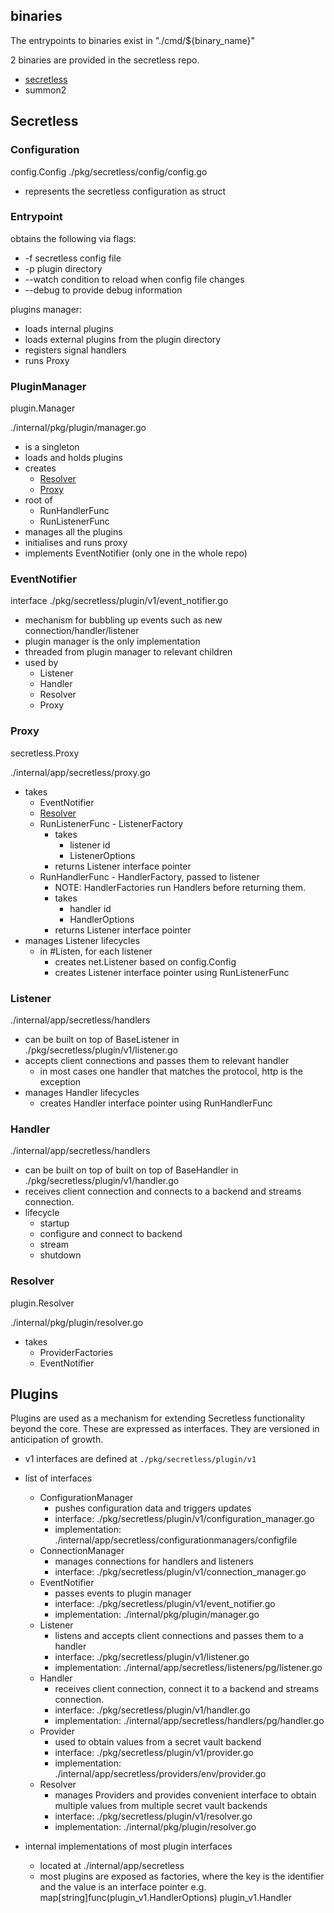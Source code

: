 ## binaries

The entrypoints to binaries exist in "./cmd/${binary_name}"

2 binaries are provided in the secretless repo.
+ [secretless](#secretless)
+ summon2

## Secretless

### Configuration
config.Config
./pkg/secretless/config/config.go

+ represents the secretless configuration as struct

### Entrypoint

obtains the following via flags:

+ -f secretless config file
+ -p plugin directory
+ --watch condition to reload when config file changes
+ --debug to provide debug information

plugins manager:
  + loads internal plugins
  + loads external plugins from the plugin directory
  + registers signal handlers
  + runs Proxy

### PluginManager 
plugin.Manager

./internal/pkg/plugin/manager.go

+ is a singleton
+ loads and holds plugins
+ creates
  + [Resolver](#resolver)
  + [Proxy](#proxy)
+ root of
  + RunHandlerFunc
  + RunListenerFunc
+ manages all the plugins 
+ initialises and runs proxy
+ implements EventNotifier (only one in the whole repo)

### EventNotifier
interface
./pkg/secretless/plugin/v1/event_notifier.go

+ mechanism for bubbling up events such as new connection/handler/listener
+ plugin manager is the only implementation
+ threaded from plugin manager to relevant children
+ used by
  + Listener
  + Handler
  + Resolver
  + Proxy

### Proxy 
secretless.Proxy

./internal/app/secretless/proxy.go

+ takes
  + EventNotifier
  + [Resolver](#resolver)
  + RunListenerFunc - ListenerFactory
    + takes 
      + listener id
      + ListenerOptions
    + returns Listener interface pointer
  + RunHandlerFunc - HandlerFactory, passed to listener
    + NOTE: HandlerFactories run Handlers before returning them.
    + takes 
      + handler id
      + HandlerOptions
    + returns Listener interface pointer
+ manages Listener lifecycles
  + in #Listen, for each listener 
    + creates net.Listener based on config.Config
    + creates Listener interface pointer using RunListenerFunc

### Listener 
./internal/app/secretless/handlers

+ can be built on top of BaseListener in ./pkg/secretless/plugin/v1/listener.go
+ accepts client connections and passes them to relevant handler 
  + in most cases one handler that matches the protocol, http is the exception
+ manages Handler lifecycles
  + creates Handler interface pointer using RunHandlerFunc

### Handler 
./internal/app/secretless/handlers

+ can be built on top of built on top of BaseHandler in ./pkg/secretless/plugin/v1/handler.go
+ receives client connection and connects to a backend and streams connection. 
+ lifecycle
  + startup
  + configure and connect to backend
  + stream
  + shutdown

### Resolver
plugin.Resolver

./internal/pkg/plugin/resolver.go

+ takes
  + ProviderFactories
  + EventNotifier

## Plugins
Plugins are used as a mechanism for extending Secretless functionality beyond the core. These are expressed as interfaces. They are versioned in anticipation of growth.

+ v1 interfaces are defined at `./pkg/secretless/plugin/v1`
+ list of interfaces
  + ConfigurationManager 
    - pushes configuration data and triggers updates
    - interface: ./pkg/secretless/plugin/v1/configuration_manager.go
    - implementation: ./internal/app/secretless/configurationmanagers/configfile
  + ConnectionManager
    - manages connections for handlers and listeners
    - interface: ./pkg/secretless/plugin/v1/connection_manager.go
  + EventNotifier 
    - passes events to plugin manager
    - interface: ./pkg/secretless/plugin/v1/event_notifier.go
    - implementation: ./internal/pkg/plugin/manager.go
  + Listener 
    - listens and accepts client connections and passes them to a handler
    - interface: ./pkg/secretless/plugin/v1/listener.go
    - implementation: ./internal/app/secretless/listeners/pg/listener.go
  + Handler 
    - receives client connection, connect it to a backend and streams connection.
    - interface: ./pkg/secretless/plugin/v1/handler.go
    - implementation: ./internal/app/secretless/handlers/pg/handler.go
  + Provider
    - used to obtain values from a secret vault backend
    - interface: ./pkg/secretless/plugin/v1/provider.go
    - implementation: ./internal/app/secretless/providers/env/provider.go
  + Resolver
    - manages Providers and provides convenient interface to obtain multiple values from multiple secret vault backends
    - interface: ./pkg/secretless/plugin/v1/resolver.go
    - implementation: ./internal/pkg/plugin/resolver.go
 
+ internal implementations of most plugin interfaces
  + located at ./internal/app/secretless
  + most plugins are exposed as factories, where the key is the identifier and the value is an interface pointer e.g. map[string]func(plugin_v1.HandlerOptions) plugin_v1.Handler
